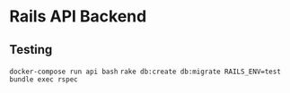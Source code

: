 Rails API Backend
=================

## Testing
`docker-compose run api bash`
`rake db:create db:migrate RAILS_ENV=test`
`bundle exec rspec`